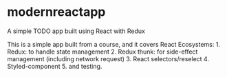 # modernreactapp
A simple TODO app built using React with Redux

This is a simple app built from a course, and it covers React Ecosystems: 
     1.  Redux: to handle state management
     2.  Redux thunk: for side-effect management (including network request)
     3.  React selectors/reselect
     4.  Styled-component
     5. and testing.
